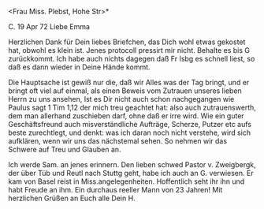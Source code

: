 <Frau Miss. Plebst, Hohe Str>*

 C. 19 Apr 72
Liebe Emma

Herzlichen Dank für Dein liebes Briefchen, das Dich wohl etwas gekostet hat, obwohl es klein ist. Jenes protocoll pressirt mir nicht. Behalte es bis G zurückkommt. Ich habe auch nichts dagegen daß Fr Isbg es schnell liest, so daß es dann wieder in Deine Hände kommt.

Die Hauptsache ist gewiß nur die, daß wir Alles was der Tag bringt, und er bringt oft viel auf einmal, als einen Beweis vom Zutrauen unseres lieben Herrn zu uns ansehen, Ist es Dir nicht auch schon nachgegangen wie Paulus sagt 1 Tim 1,12 der mich treu geachtet hat: also auch zutrauenswerth, dem man allerhand zuschieben darf, ohne daß er irre wird. Wie ein guter Geschäftsfreund auch misverständliche Aufträge, Scherze, Putzer etc aufs beste zurechtlegt, und denkt: was ich daran noch nicht verstehe, wird sich aufklären, wenn wir uns das nächstemal sehen. So nehmen wir das Schwere auf Treu und Glauben an.

Ich werde Sam. an jenes erinnern. Den lieben schwed Pastor v. Zweigbergk, der über Tüb und Reutl nach Stuttg geht, habe ich auch an G. verwiesen. Er kam von Basel reist in Miss.angelegenheiten. Hoffentlich seht ihr ihn und habt Freude an ihm. Ein durchaus reeller Mann von 23 Jahren! 
Mit herzlichen Grüßen an Euch alle
 Dein H.
